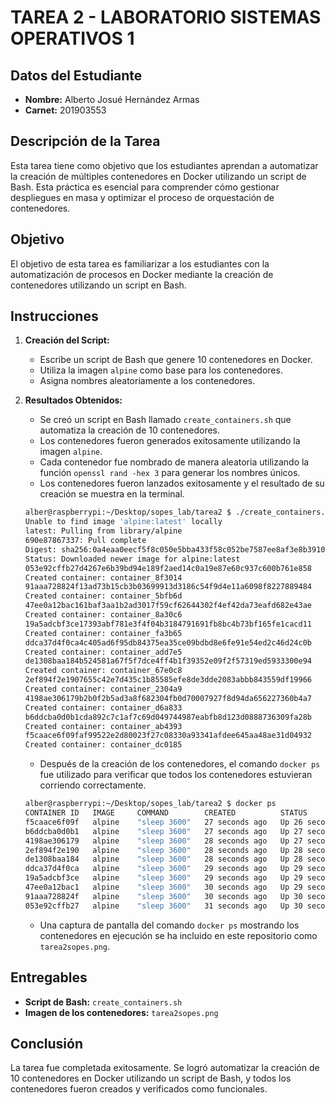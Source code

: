 
# **TAREA 2 - LABORATORIO SISTEMAS OPERATIVOS 1**

## **Datos del Estudiante**

- **Nombre:** Alberto Josué Hernández Armas
- **Carnet:** 201903553

## **Descripción de la Tarea**

Esta tarea tiene como objetivo que los estudiantes aprendan a automatizar la creación de múltiples contenedores en Docker utilizando un script de Bash. Esta práctica es esencial para comprender cómo gestionar despliegues en masa y optimizar el proceso de orquestación de contenedores.

## **Objetivo**

El objetivo de esta tarea es familiarizar a los estudiantes con la automatización de procesos en Docker mediante la creación de contenedores utilizando un script en Bash.

## **Instrucciones**

1. **Creación del Script:**
    - Escribe un script de Bash que genere 10 contenedores en Docker.
    - Utiliza la imagen `alpine` como base para los contenedores.
    - Asigna nombres aleatoriamente a los contenedores.

2. **Resultados Obtenidos:**
    - Se creó un script en Bash llamado `create_containers.sh` que automatiza la creación de 10 contenedores.
    - Los contenedores fueron generados exitosamente utilizando la imagen `alpine`.
    - Cada contenedor fue nombrado de manera aleatoria utilizando la función `openssl rand -hex 3` para generar los nombres únicos.
    - Los contenedores fueron lanzados exitosamente y el resultado de su creación se muestra en la terminal.

    ```bash
    alber@raspberrypi:~/Desktop/sopes_lab/tarea2 $ ./create_containers.sh 
    Unable to find image 'alpine:latest' locally
    latest: Pulling from library/alpine
    690e87867337: Pull complete 
    Digest: sha256:0a4eaa0eecf5f8c050e5bba433f58c052be7587ee8af3e8b3910ef9ab5fbe9f5
    Status: Downloaded newer image for alpine:latest
    053e92cffb27d4267e6b39bd94e189f2aed14c0a19e87e60c937c600b761e858
    Created container: container_8f3014
    91aaa728824f13ad73b15cb3b03699913d3186c54f9d4e11a6098f8227889484
    Created container: container_5bfb6d
    47ee0a12bac161baf3aa1b2ad3017f59cf62644302f4ef42da73eafd682e43ae
    Created container: container_8a30c6
    19a5adcbf3ce17393abf781e3f4f04b3184791691fb8bc4b73bf165fe1cacd11
    Created container: container_fa3b65
    ddca37d4f0ca4c405ad6f95db84375ea35ce09bdbd8e6fe91e54ed2c46d24c0b
    Created container: container_add7e5
    de1308baa184b524581a67f5f7dce4ff4b1f39352e09f2f57319ed5933300e94
    Created container: container_67e0c8
    2ef894f2e1907655c42e7d435c1b85585efe8de3dde2083abbb843559df19966
    Created container: container_2304a9
    4198ae306179b2b0f2b5ad3a8f682304fb0d70007927f8d94da656227360b4a7
    Created container: container_d6a833
    b6ddcba0d0b1cda892c7c1af7c69d049744987eabfb8d123d0888736309fa28b
    Created container: container_ab4393
    f5caace6f09faf99522e2d80023f27c08330a93341afdee645aa48ae31d04932
    Created container: container_dc0185
    ```

    - Después de la creación de los contenedores, el comando `docker ps` fue utilizado para verificar que todos los contenedores estuvieran corriendo correctamente.

    ```bash
    alber@raspberrypi:~/Desktop/sopes_lab/tarea2 $ docker ps
    CONTAINER ID   IMAGE     COMMAND        CREATED          STATUS          PORTS     NAMES
    f5caace6f09f   alpine    "sleep 3600"   27 seconds ago   Up 26 seconds             container_dc0185
    b6ddcba0d0b1   alpine    "sleep 3600"   27 seconds ago   Up 27 seconds             container_ab4393
    4198ae306179   alpine    "sleep 3600"   28 seconds ago   Up 27 seconds             container_d6a833
    2ef894f2e190   alpine    "sleep 3600"   28 seconds ago   Up 28 seconds             container_2304a9
    de1308baa184   alpine    "sleep 3600"   28 seconds ago   Up 28 seconds             container_67e0c8
    ddca37d4f0ca   alpine    "sleep 3600"   29 seconds ago   Up 29 seconds             container_add7e5
    19a5adcbf3ce   alpine    "sleep 3600"   29 seconds ago   Up 29 seconds             container_fa3b65
    47ee0a12bac1   alpine    "sleep 3600"   30 seconds ago   Up 29 seconds             container_8a30c6
    91aaa728824f   alpine    "sleep 3600"   30 seconds ago   Up 30 seconds             container_5bfb6d
    053e92cffb27   alpine    "sleep 3600"   31 seconds ago   Up 30 seconds             container_8f3014
    ```

    - Una captura de pantalla del comando `docker ps` mostrando los contenedores en ejecución se ha incluido en este repositorio como `tarea2sopes.png`.

## **Entregables**

- **Script de Bash:** `create_containers.sh`
- **Imagen de los contenedores:** `tarea2sopes.png`

## **Conclusión**

La tarea fue completada exitosamente. Se logró automatizar la creación de 10 contenedores en Docker utilizando un script de Bash, y todos los contenedores fueron creados y verificados como funcionales.
